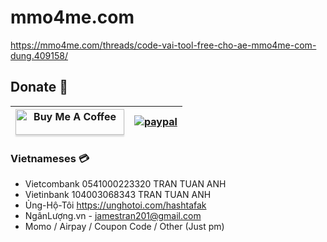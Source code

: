 # mmo4me.com
https://mmo4me.com/threads/code-vai-tool-free-cho-ae-mmo4me-com-dung.409158/

## Donate 🤖

| <a href="https://www.buymeacoffee.com/hashtafak" target="_blank"><img src="https://www.buymeacoffee.com/assets/img/custom_images/orange_img.png" alt="Buy Me A Coffee" style="height: 41px !important;width: 174px !important;box-shadow: 0px 3px 2px 0px rgba(190, 190, 190, 0.5) !important;-webkit-box-shadow: 0px 3px 2px 0px rgba(190, 190, 190, 0.5) !important;" ></a> | [![paypal](https://www.paypalobjects.com/images/shared/paypal-logo-129x32.svg)](https://paypal.me/iamt2a) |
| - | :-: |

### Vietnameses 💳

+ Vietcombank 0541000223320 TRAN TUAN ANH
+ Vietinbank 104003068343 TRAN TUAN ANH
+ Ủng-Hộ-Tôi https://unghotoi.com/hashtafak
+ NgânLượng.vn - jamestran201@gmail.com
+ Momo / Airpay / Coupon Code / Other (Just pm)
